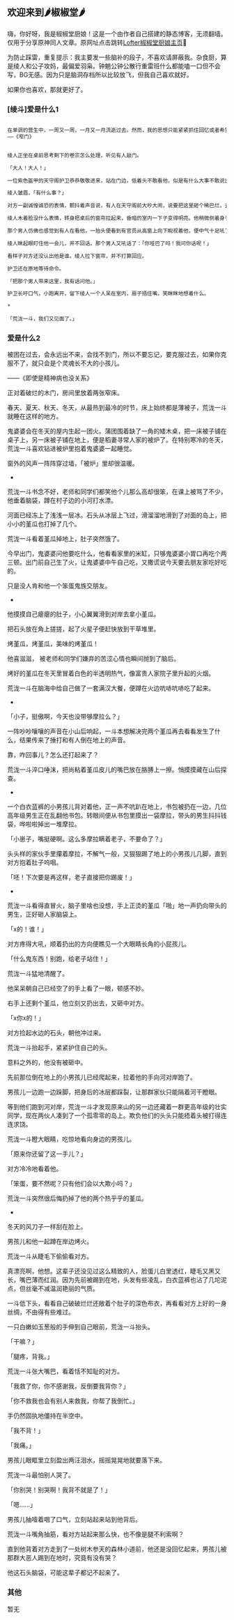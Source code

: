 ## 欢迎来到🌶椒椒堂🌶

嗨，你好呀，我是椒椒堂厨娘！这是一个由作者自己搭建的静态博客，无须翻墙。仅用于分享原神同人文章。原网址点击跳转[Lofter椒椒堂厨娘主页](https://jiaojiaotangchuniang.lofter.com/)🐻

为防止踩雷，重复提示：我主要发一些脑补的段子，不喜欢请屏蔽我。杂食厨，算是绫人和公子攻妈，最偏爱羽枭。钟魈公钟公散行重雷班什么都能嗑一口但不会写，BG无感。因为只是脑洞存档所以比较放飞，但我自己喜欢就好。

如果你也喜欢，那就更好了。

### [绫斗]爱是什么1


```Markdown

在单调的营生中，一周又一周，一月又一月流逝过去。然而，我的思想只能紧紧抓住回忆或者希望，倒也不怎么觉得时间过得多慢，时日多么漫长。
——《窄门》


绫人正坐在桌前思考剩下的卷宗怎么处理，听见有人敲门。

「大人！大人！」

一位紫色盔甲的天守阁护卫恭恭敬敬进来，站在门边，低着头不敢看他，似是有什么大事不敢说出口。

绫人皱眉，「有什么事？」

对方一副诚惶诚恐的表情，颤抖着声音说，有人在天守阁前大吵大闹，说要把这里砸个稀巴烂，去了四个士兵阻止他，结果都被打趴下了，那人嘴角留着血已经进到阁内平台上了。

绫人木着脸没什么表情，转身把桌后的窗帘拉起来，昏暗的室内一下子变得明亮。他稍微侧着身子去查看平台上的情况，果不其然，已经有两位可怜的护卫死拖住一位花里胡哨的男人。

那个男人仿佛也感觉到有人在看他，一抬头便看到有官员从高窗上向下睨视着他，便中气十足吼了一句：「臭当官的！还不快下来给本大爷求饶！把九条狗贼交出来！本大爷饶你们不死！」

绫人眯起眼盯住他一会儿，并不回话。那个男人又吼话了：「你哑巴了吗！我问你话呢！」

看样子对方还没认出他是谁。绫人拉下窗帘，并不打算回应。

护卫还在原地等待命令。

「把那个男人带来这里，我有话问他。」

护卫长吁口气，小跑离开，留下绫人一个人呆在室内，扇子捂住嘴，笑眯眯地想着什么。

*

「荒泷一斗，我们又见面了。」
```



### 爱是什么2
被困在过去，会永远出不来，会找不到门，所以不要忘记，要克服过去，如果你克服不了，就只会是个灵魂长不大的小孩儿。



——《即使是精神病也没关系》



正对着破烂的木门，房间里放着两张窄床。



春天、夏天、秋天、冬天，从最热到最冷的时节，床上始终都是薄被子，荒泷一斗就睡在这样的地方。


鬼婆婆会在冬天的屋内生起一团火。蒲团围着缺了一角的矮木桌，把一床被子铺在桌子上，另一床被子铺在地上，便是稻妻寻常人家的被炉了。在特别寒冷的冬天，荒泷一斗喜欢钻进被炉里抱着鬼婆婆一起睡觉。


窗外的风声一阵阵穿过墙，「被炉」里却很温暖。



*



荒泷一斗书念不好，老师和同学们都笑他个儿那么高却很笨，在课上被骂了不少，他垂着脑袋，蹲在村子边的小河打水漂。



河面已经冻上了浅浅一层冰。石头从冰层上飞过，滑溜溜地滑到了对面的岛上，把小小的堇瓜也打掉了几个。



荒泷一斗看着堇瓜掉地上，肚子突然饿了。



今早出门，鬼婆婆问他要吃什么，他看看家里的米缸，只够鬼婆婆小胃口再吃个两三顿。出门前自己生了火，让鬼婆婆中午自己吃，又撒谎说今天要去朋友家吃好吃的。



只是没人肯和他一个笨蛋鬼族交朋友。



*



他摸摸自己瘪瘪的肚子，小心翼翼滑到对岸去拿小堇瓜。



把石头放在角上搓搓，起了火星子便赶快放到干草堆里。



烤堇瓜，烤堇瓜，美味的烤堇瓜！



他喜滋滋， 被老师和同学们嫌弃的苦涩心情也瞬间抛到了脑后。



烤好的堇瓜在冬天里冒着白色的半透明热气，像富贵人家院子里升起的火烟。



荒泷一斗在脑海中给自己做了一套满汉大餐，便蹲在火边吭哧吭哧吃了起来。



*



「小子，挺傲啊，今天也没带够摩拉么？」



一阵吵吵嚷嚷的声音在小山后响起，一斗本想解决完两个堇瓜再去看看发生了什么，结果传来了捶打和有人倒在地上的声音。



靠，咋回事儿？怎么还打起来了？



荒泷一斗淬口唾沫，把尚粘着堇瓜皮儿的嘴巴放在胳膊上一擦。悄摸摸藏在山后探查。



*



一个白衣蓝裤的小男孩儿背对着他，正一声不吭趴在地上，书包被扔在一边，几位高年级男生正在乱翻他书包。转眼间便从书包里摸出一袋摩拉，带头的男生抖抖钱袋，哗啦啦掉出一堆摩拉。



「小崽子，嘴挺硬啊。这么多摩拉瞒着老子，不要命了？」



头头样的家伙手里攥着摩拉，不解气一般，又狠狠踢了地上的小男孩儿几脚，直到对方抱着肚子呜咽。



「呸！下次要是再这样，老子直接把你踢废！」



*



荒泷一斗看得直冒火，脑子里啥也没想，手上正烫的堇瓜「啪」地一声扔向带头的男生，正好砸人家脑袋上。



「x的！谁！」



对方疼得大吼，顺着扔出的方向便瞧见一个大眼睛长角的小屁孩儿。



「什么鬼东西！别跑，给老子站住！」



荒泷一斗猛地清醒了。



他呆呆朝自己已经空了的手上看了一眼，顿感不妙。



右手上还剩个堇瓜，他立刻又扔出去，又砸中对方。



「x你x的！」



对方捡起水边的石头，朝他冲过来。



荒泷一斗抬起手，紧紧护住自己的头。



意料之外的，他没有被砸中。



先前那位倒在地上的小男孩儿已经爬起来，拉着他的手向河对岸跑了。



男孩儿一边跑一边跺脚，把身后的冰层都踩裂，让那群家伙只能隔着河干瞪眼。



等到他们跑到河对岸，荒泷一斗才发现原来山的另一边还藏着一群更高年级的壮实同学，现在两伙人凑到了一个孤零零的岛上。欺负他们的头头只能捂着头被打得连连求饶。



荒泷一斗瞪大眼睛，吃惊地看向身边的男孩儿。



「原来你还留了这一手儿？」



对方冷冷地看着他。



「笨蛋，要不然呢？只有他们会以大欺小吗？」



荒泷一斗突然很后悔扔掉了他的两个热乎乎的堇瓜。



*



冬天的风刀子一样刮在脸上。



男孩儿和他一起蹲在岸边烤火。



荒泷一斗从睫毛下偷偷看对方。



真漂亮啊，他想。这辈子还没见过这么精致的人，脸蛋儿白里透红，睫毛又黑又长，嘴巴薄而红润。因为先前被踢到在地，头发有些凌乱，白衣蓝裤也沾了几坨泥点，但丝毫不减温润艳丽的气质。



一斗低下头，看看自己破破烂烂还敞着个肚子的深色布衣，再看看对方上好的一身丝绸，不由得有些难过。



一只白嫩如玉葱般的手伸到自己眼前，荒泷一斗抬头。



「干嘛？」



「腿疼，背我。」



荒泷一斗张大嘴巴，看着恬不知耻的对方。



「我救了你，你不感谢我，反倒要我背你？」


「你不救我也会有别人来救我，你帮了我倒忙。」



手仍然固执地僵持在半空中。



「我不背！」



「我痛。」



男孩儿眼眶里立刻盈出两汪泪水，摇摇晃晃地就要落下来。



荒泷一斗最怕别人哭了。



「你别哭！别哭啊！我背不就是了！」



「嗯……」



男孩儿抽噎着咽了口气，立刻站起来站到他背后。



荒泷一斗嘴角抽筋，看对方站起来那么快，也不像是腿不利索啊？



直到他背着对方走到了一处树木参天的森林小道前，他还是没回忆起来，男孩儿被那群大恶人踢到在地时，究竟有没有哭？



他这石头脑袋，可能这辈子都记不起来了。




### 其他

暂无
